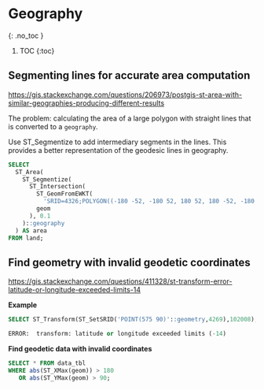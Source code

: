 # Geography
{: .no_toc }

1. TOC
{:toc}

## Segmenting lines for accurate area computation
<https://gis.stackexchange.com/questions/206973/postgis-st-area-with-similar-geographies-producing-different-results>

The problem: calculating the area of a large polygon with straight lines that is converted to a `geography`.

Use ST_Segmentize to add intermediary segments in the lines.  This provides a better representation of the geodesic lines in geography.

```sql
SELECT
  ST_Area(
    ST_Segmentize(
      ST_Intersection(
        ST_GeomFromEWKT(
          'SRID=4326;POLYGON((-180 -52, -180 52, 180 52, 180 -52, -180 -52))'),
        geom
      ), 0.1
    )::geography
  ) AS area
FROM land;
```

## Find geometry with invalid geodetic coordinates
<https://gis.stackexchange.com/questions/411328/st-transform-error-latitude-or-longitude-exceeded-limits-14>

**Example**
```sql
SELECT ST_Transform(ST_SetSRID('POINT(575 90)'::geometry,4269),102008);

ERROR:  transform: latitude or longitude exceeded limits (-14)
```

**Find geodetic data with invalid coordinates** 
```sql
SELECT * FROM data_tbl
WHERE abs(ST_XMax(geom)) > 180 
   OR abs(ST_YMax(geom) > 90;
